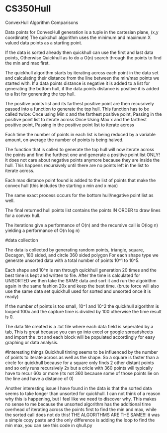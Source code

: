 # CS350Hull
ConvexHull Algorithm Comparisons

Data points for ConvexHull generation is a tuple in the cartesian plane, (x,y coordinate)
The quikchull algorithm uses the minimum and maximum X valued data points as a starting point.

If the data is sorted already then quickhull can use the first and last data points, Otherwise Quickhull as to do a O(n) search through the points to find the min and max first.

The quickhull algorithm starts by iterating across each point in the data set and calculating their distance from the line between the min/max points we started with.  If a data points distance is negative it is added to a list for generating the bottom hull, if the data points distance is positive it is added to a list for generating the top hull.    

The positive points list and its farthest positive point are then recusrively passed into a function to generate the top hull.  This function has to be called twice:
            Once using Min x and the farthest positive point,  Passing in the positive point list to iterate across
            Once Using Max x and the farthest positive point,  Passing in the positive point list to iterate across
            
Each time the number of points in each list is being reduced by a variable amount,  on average the number of points is being halved.

The function that is called to generate the top hull will now iterate across the points and find the furthest one and generate a positive point list ONLY! it does not care about negative points anymore because they are inside the hull.  This happens recursively until there are no points left in the list to iterate across.  

Each max distance point found is added to the list of points that make the convex hull (this includes the starting x min and x max)

The same exact process occurs for the bottom hull/negative point list as well.

The final returned hull points list contains the points IN ORDER to draw lines for a convex hull.


The iterations give a performance of O(n) and the recursive call is O(log n)  yielding a performance of O(n log n)


#data collection

The data is collected by generating random points, triangle, square, Decagon, 180 sided, and circle 360 sided polygon
For each shape type we generate unsorted data with a total number of points 10^1 to 10^5.

Each shape and 10^n is ran through quickhull generation 20 times and the best time is kept and written to file.
After the time is calculated for UNSORTED we then take the SAME data and sort it and run the algoirithm again in the same fashion 20x and keep the best time.     (brute force will also use the same data set quickhull used for sorted and unsorted once it is ready)

If the number of points is too small, 10^1 and 10^2 the quickhull algorithm is looped 100x and the capture time is divided by 100 otherwise the time result is 0.

The data file created is a .txt file where each data field is seperated by a tab, This is great because you can go into excel or google spreadsheets and import the .txt and each block will be populated accordingly for easy graphing or data analysis.

#Interesting things
Quickhull timing seems to be influenced by the number of points to iterate across as well as the shape.  So a square is faster than a circle for quickhull because for a square only finds 2 other distant points and so only runs recursively 2x but a cricle with 360 points will typically have to recur 60x or more (its not 360 because some of those points lie on the line and have a distance of 0)

Another interesting issue I have found in the data is that the sorted data seems to take longer than unsorted for quickhull.  I can not think of a reason why this is happening, but I feel like we need to discover why.   This makes no sense to me because the unsorted algorithm has the additional time overhead of iterating across the points first to find the min and max, while the sorted call does not do this!  THE ALGORITHMS ARE THE SAME!!! it was a simple copy paste and the only difference is adding the loop to find the min max, you can see this code in qhull.py    


